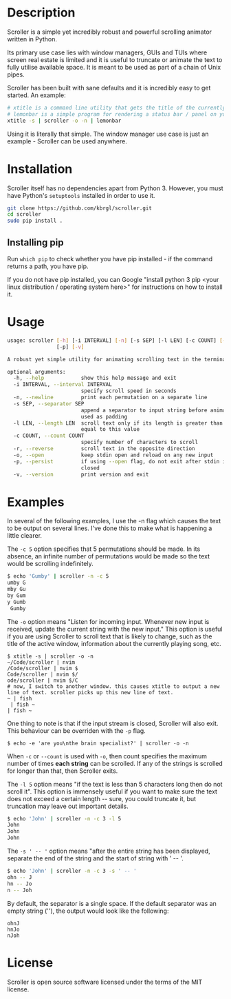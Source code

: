# Description
Scroller is a simple yet incredibly robust and powerful scrolling animator written in Python.

Its primary use case lies with window managers, GUIs and TUIs where screen real estate is limited and it is useful to truncate or animate the text to fully utilise available space. It is meant to be used as part of a chain of Unix pipes.

Scroller has been built with sane defaults and it is incredibly easy to get started. An example:

```sh
# xtitle is a command line utility that gets the title of the currently focused window from your desktop environment or window manager. The -s flag causes it to stream the window titles - whenever the active window changes, it outputs the new title
# lemonbar is a simple program for rendering a status bar / panel on your display - it is commonly used with window managers like i3 and bspwm
xtitle -s | scroller -o -n | lemonbar
```

Using it is literally that simple. The window manager use case is just an example - Scroller can be used anywhere.

# Installation
Scroller itself has no dependencies apart from Python 3. However, you must have Python's `setuptools` installed in order to use it.
```sh
git clone https://github.com/kbrgl/scroller.git
cd scroller
sudo pip install .
```

## Installing pip
Run `which pip` to check whether you have pip installed - if the command returns a path, you have pip.

If you do not have pip installed, you can Google "install python 3 pip <your linux distribution / operating system here>" for instructions on how to install it.

# Usage
```sh
usage: scroller [-h] [-i INTERVAL] [-n] [-s SEP] [-l LEN] [-c COUNT] [-r] [-o]
                [-p] [-v]

A robust yet simple utility for animating scrolling text in the terminal.

optional arguments:
  -h, --help            show this help message and exit
  -i INTERVAL, --interval INTERVAL
                        specify scroll speed in seconds
  -n, --newline         print each permutation on a separate line
  -s SEP, --separator SEP
                        append a separator to input string before animating,
                        used as padding
  -l LEN, --length LEN  scroll text only if its length is greater than or
                        equal to this value
  -c COUNT, --count COUNT
                        specify number of characters to scroll
  -r, --reverse         scroll text in the opposite direction
  -o, --open            keep stdin open and reload on any new input
  -p, --persist         if using --open flag, do not exit after stdin is
                        closed
  -v, --version         print version and exit
```

# Examples
In several of the following examples, I use the -n flag which causes the text to be output on several lines. I've done this to make what is happening a little clearer.


The `-c 5` option specifies that 5 permutations should be made. In its absence, an infinite number of permutations would be made so the text would be scrolling indefinitely.
```sh
$ echo 'Gumby' | scroller -n -c 5
umby G
mby Gu
by Gum
y Gumb
 Gumby
```


The `-o` option means "Listen for incoming input. Whenever new input is received, update the current string with the new input." This option is useful if you are using Scroller to scroll text that is likely to change, such as the title of the active window, information about the currently playing song, etc.
```
$ xtitle -s | scroller -o -n
~/Code/scroller | nvim 
/Code/scroller | nvim $
Code/scroller | nvim $/
ode/scroller | nvim $/C
# now, I switch to another window. this causes xtitle to output a new line of text. scroller picks up this new line of text.
~ | fish 
 | fish ~
| fish ~ 
```
One thing to note is that if the input stream is closed, Scroller will also exit. This behaviour can be overriden with the `-p` flag.
```
$ echo -e 'are you\nthe brain specialist?' | scroller -o -n
```
When `-c` or `--count` is used with `-o`, then count specifies the maximum number of times __each string__ can be scrolled. If any of the strings is scrolled for longer than that, then Scroller exits.


The `-l 5` option means "if the text is less than 5 characters long then do not scroll it". This option is immensely useful if you want to make sure the text does not exceed a certain length -- sure, you could truncate it, but truncation may leave out important details.
```sh
$ echo 'John' | scroller -n -c 3 -l 5
John
John
John
```


The `-s ' -- '` option means "after the entire string has been displayed, separate the end of the string and the start of string with ' -- '.
```sh
$ echo 'John' | scroller -n -c 3 -s ' -- '
ohn -- J
hn -- Jo
n -- Joh
```
By default, the separator is a single space. If the default separator was an empty string (''), the output would look like the following:
```
ohnJ
hnJo
nJoh
```

# License
Scroller is open source software licensed under the terms of the MIT license.
